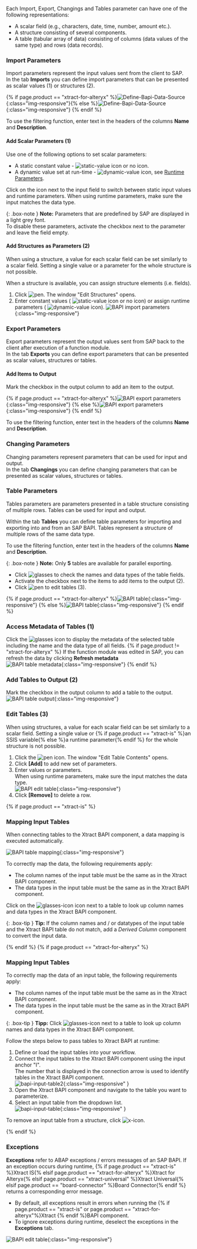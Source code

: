 Each Import, Export, Changings and Tables parameter can have one of the following representations:

- A scalar field (e.g., characters, date, time, number, amount etc.).
- A structure consisting of several components.
- A table (tabular array of data) consisting of columns (data values of the same type) and rows (data records).

### Import Parameters
Import parameters represent the input values sent from the client to SAP. <br>
In the tab **Imports** you can define import parameters that can be presented as scalar values (1) or structures (2). 

{% if page.product == "xtract-for-alteryx" %}![Define-Bapi-Data-Source](/img/content/xfa/XfA-BAPI-Parameters.png){:class="img-responsive"}{% else %}![Define-Bapi-Data-Source](/img/content/XU-BAPI-Parameters.png){:class="img-responsive"} {% endif %}

To use the filtering function, enter text in the headers of the columns **Name** and **Description**. <br>

#### Add Scalar Parameters (1)

Use one of the following options to set scalar parameters:
- A static constant value - ![static-value](/img/content/icons/runtime-parameters-static.png) icon or no icon.
- A dynamic value set at run-time - ![dynamic-value](/img/content/icons/runtime-parameters-dynamic.png) icon, see [Runtime Parameters](./edit-runtime-parameters).

Click on the icon next to the input field to switch between static input values and runtime parameters.
When using runtime parameters, make sure the input matches the data type.<br>

{: .box-note }
**Note:** Parameters that are predefined by SAP are displayed in a light grey font. <br>
To disable these parameters, activate the checkbox next to the parameter and leave the field empty. <br>

#### Add Structures as Parameters (2)

When using a structure, a value for each scalar field can be set similarly to a scalar field. 
Setting a single value or a parameter for the whole structure is not possible.

When a structure is available, you can assign structure elements (i.e. fields).<br>
1. Click ![pen](/img/content/icons/pen.png). The window "Edit Structures" opens.
2. Enter constant values ( ![static-value](/img/content/icons/runtime-parameters-static.png) icon or no icon) or assign runtime parameters ( ![dynamic-value](/img/content/icons/runtime-parameters-dynamic.png) icon).
![BAPI import parameters](/img/content/BAPI-Edit-Structure.png){:class="img-responsive"}

### Export Parameters
Export parameters represent the output values sent from SAP back to the client after execution of a function module. <br>
In the tab **Exports** you can define export parameters that can be presented as scalar values, structures or tables. 

#### Add Items to Output
Mark the checkbox in the output column to add an item to the output.

{% if page.product == "xtract-for-alteryx" %}![BAPI export parameters](/img/content/xfa/XfA-Bapi-Exports-Edit.png){:class="img-responsive"} {% else %}![BAPI export parameters](/img/content/Bapi-Exports-Edit.png){:class="img-responsive"} {% endif %}

To use the filtering function, enter text in the headers of the columns **Name** and **Description**. <br>

### Changing Parameters

Changing parameters represent parameters that can be used for input and output. <br>
In the tab **Changings** you can define changing parameters that can be presented as scalar values, structures or tables.

### Table Parameters

Tables parameters are parameters presented in a table structure consisting of multiple rows. Tables can be used for input and output.

Within the tab **Tables** you can define table parameters for importing and exporting into and from an SAP BAPI. 
Tables represent a structure of multiple rows of the same data type.

To use the filtering function, enter text in the headers of the columns **Name** and **Description**.

{: .box-note }
**Note:** Only **5** tables are available for parallel exporting.

- Click ![glasses](/img/content/icons/glasses.png) to check the names and data types of the table fields.
- Activate the checkbox next to the items to add items to the output (2).
- Click ![pen](/img/content/icons/pen.png) to edit tables (3).

{% if page.product == "xtract-for-alteryx" %}![BAPI table](/img/content/xfa/XfA-Bapi-Table-Type.png){:class="img-responsive"} {% else %}![BAPI table](/img/content/Bapi-Table-Type.png){:class="img-responsive"} {% endif %}

### Access Metadata of Tables (1)
Click the ![glasses](/img/content/icons/glasses.png) icon to display the metadata of the selected table including the name and the data type of all fields. 
{% if page.product != "xtract-for-alteryx" %}
If the function module was edited in SAP, you can refresh the data by clicking **Refresh metadata**<br>
![BAPI table metadata](/img/content/BAPI-Table-Metadata.png){:class="img-responsive"}
{% endif %}

### Add Tables to Output (2)

Mark the checkbox in the output column to add a table to the output.<br> 
![BAPI table output](/img/content/BAPI-Table-Output.png){:class="img-responsive"}

### Edit Tables (3)

When using structures, a value for each scalar field can be set similarly to a scalar field. 
Setting a single value or {% if page.product == "xtract-is" %}an SSIS variable{% else %}a runtime parameter{% endif %} for the whole structure is not possible.

1. Click the ![pen](/img/content/icons/pen.png) icon. The window "Edit Table Contents" opens.
2. Click **[Add]** to add new set of parameters.<br>
3. Enter values or parameters.<br>
When using runtime parameters, make sure the input matches the data type.<br>
![BAPI edit table](/img/content/BAPI-Edit-Table-Contents.png){:class="img-responsive"}
4. Click **[Remove]** to delete a row.

{% if page.product == "xtract-is" %}

### Mapping Input Tables

When connecting tables to the Xtract BAPI component, a data mapping is executed automatically. 

![BAPI table mapping](/img/content/ssis-write-xtractis-fuba-02.png){:class="img-responsive"}

To correctly map the data, the following requirements apply:

- The column names of the input table must be the same as in the Xtract BAPI component.
- The data types in the input table must be the same as in the Xtract BAPI component.

Click on the ![glasses-icon](/img/content/icons/glasses.png) icon next to a table to look up column names and data types in the Xtract BAPI component.

{: .box-tip }
**Tip:** If the column names and / or datatypes of the input table and the Xtract BAPI table do not match, add a *Derived Column* component to convert the input data.

{% endif %}
{% if page.product == "xtract-for-alteryx" %}

### Mapping Input Tables

To correctly map the data of an input table, the following requirements apply:

- The column names of the input table must be the same as in the Xtract BAPI component.
- The data types in the input table must be the same as in the Xtract BAPI component.

{: .box-tip }
**Tipp:** Click ![glasses-icon](/img/content/icons/glasses.png) next to a table to look up column names and data types in the Xtract BAPI component.<br>

Follow the steps below to pass tables to Xtract BAPI at runtime:
1. Define or load the input tables into your workflow. 
2. Connect the input tables to the Xtract BAPI component using the input anchor "I". <br>
The number that is displayed in the connection arrow is used to identify tables in the Xtract BAPI component.<br>
![bapi-input-table2](/img/content/xfa/bapi-input-table2.png){:class="img-responsive" }
3. Open the Xtract BAPI component and navigate to the table you want to parameterize.
4. Select an input table from the dropdown list. <br>
![bapi-input-table](/img/content/xfa/bapi-input-table.png){:class="img-responsive" }

To remove an input table from a structure, click ![x-icon](/img/content/icons/x.png).

{% endif %}

### Exceptions

**Exceptions** refer to ABAP exceptions / errors messages of an SAP BAPI.
If an exception occurs during runtime, {% if page.product == "xtract-is" %}Xtract IS{% elsif page.product == "xtract-for-alteryx" %}Xtract for Alteryx{% elsif page.product == "xtract-universal" %}Xtract Universal{% elsif page.product == "board-connector" %}Board Connector{% endif %} returns a corresponding error message.

- By default, all exceptions result in errors when running the {% if page.product == "xtract-is" or page.product == "xtract-for-alteryx"%}Xtract {% endif %}BAPI component.
- To ignore exceptions during runtime, deselect the exceptions in the **Exceptions** tab.

![BAPI edit table](/img/content/extractors.bapi/XU-BAPI-Exceptions.png){:class="img-responsive"}
